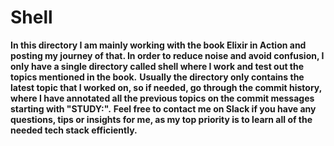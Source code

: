 # Shell

**In this directory I am mainly working with the book Elixir in Action and posting my journey of that. In order to reduce noise and avoid confusion, I only have a single directory called shell where I work and test out the topics mentioned in the book.** 
**Usually the directory only contains the latest topic that I worked on, so if needed, go through the commit history, where I have annotated all the previous topics on the commit messages starting with "STUDY:".**
**Feel free to contact me on Slack if you have any questions, tips or insights for me, as my top priority is to learn all of the needed tech stack efficiently.**

